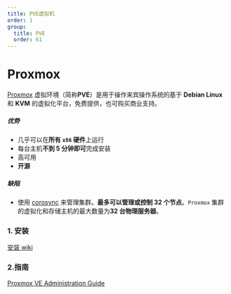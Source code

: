 ```yaml
---
title: PVE虚拟机
order: 1
group:
  title: PVE
  order: 61
---
```


# Proxmox

[Proxmox](https://www.proxmox.com/en) 虚拟环境（简称**PVE**）是用于操作来宾操作系统的基于 **Debian Linux** 和 **KVM** 的虚拟化平台，免费提供，也可购买商业支持。

##### 优势

- 几乎可以在**所有 `x86` 硬件**上运行
- 每台主机**不到 5 分钟即可**完成安装
- 高可用
- **开源**

##### 缺陷

- 使用 [corosync](http://corosync.github.io/corosync/) 来管理集群。**最多可以管理或控制 32 个节点**。`Proxmox` 集群的虚拟化和存储主机的最大数量为**32 台物理服务器**。

### 1. 安装

[安装 wiki](https://pve.proxmox.com/wiki/Installation)

### 2.指南

[Proxmox VE Administration Guide](https://pve.proxmox.com/pve-docs/pve-admin-guide.html)
